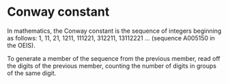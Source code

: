 Conway constant
===============
In mathematics, the Conway constant is the sequence of integers beginning as follows:
1, 
11, 
21, 
1211, 
111221, 
312211, 
13112221 ... (sequence A005150 in the OEIS).

To generate a member of the sequence from the previous member, read off the digits of the previous member, counting the number of digits in groups of the same digit.
